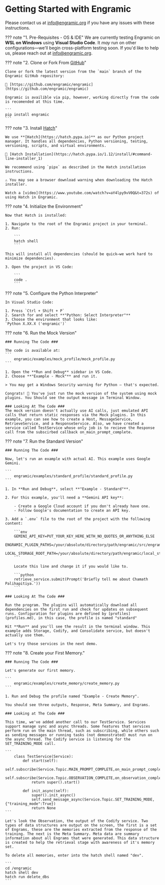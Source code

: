 # Getting Started with Engramic

Please contact us at info@engramic.org if you have any issues with these instructions.


??? note "1. Pre-Requisites - OS & IDE"
    We are currently testing Engramic on **WSL on Windows** using **Visual Studio Code**. It *may* run on other configurations—we'll begin cross-platform testing soon. If you'd like to help us, please reach out at [info@engramic.org](mailto:info@engramic.org).


??? note "2. Clone or Fork From [GitHub](https://github.com/engramic/engramic)"

    Clone or fork the latest version from the `main` branch of the Engramic GitHub repository:

    📎 [https://github.com/engramic/engramic](https://github.com/engramic/engramic)

    Engramic is availible via pip, however, working directly from the code is recomended at this time.

    ```
    pip install engramic
    ```

    



??? note "3. Install [Hatch](https://hatch.pypa.io/1.12/install/#command-line-installer_1)"

    We use **[Hatch](https://hatch.pypa.io)** as our Python project manager. It handles all dependencies, Python versioning, testing, versioning, scripts, and virtual environments.

    🔗 [Hatch Installation](https://hatch.pypa.io/1.12/install/#command-line-installer_1)

    We recommend using `pipx` as described in the Hatch installation instructions.

    ⚠️ You may see a browser download warning when downloading the Hatch installer.

    Watch a [video](https://www.youtube.com/watch?v=aY4lpy9vV0Q&t=372s) of using Hatch in Engramic.

??? note "4. Initialize the Environment"

    Now that Hatch is installed:

    1. Navigate to the root of the Engramic project in your terminal.
    2. Run:

        ```
        hatch shell
        ```

    This will install all dependencies (should be quick—we work hard to minimize dependencies).

    3. Open the project in VS Code:

        ```
        code .
        ```

    

??? note "5. Configure the Python Interpreter"

    In Visual Studio Code:

    1. Press `Ctrl + Shift + P`
    2. Search for and select **"Python: Select Interpreter"**
    3. Choose the environment that looks like:  
    `Python X.XX.X ('engramic')`



??? note "6. Run the Mock Version"

    ### Running The Code ###

    The code is available at:
    ```
        engramic/examples/mock_profile/mock_profile.py
    ```

    1. Open the **Run and Debug** sidebar in VS Code.
    2. Choose **"Example - Mock"** and run it.

    > You may get a Windows Security warning for Python — that's expected.

    Congrats! 🎉 You've just run the mock version of the system using mock plugins. You Should see the output message in Terminal Window.
    
    ### Looking At The Code ###
    The mock version doesn't actually use AI calls, just emulated API calls that return static responses via the Mock plugins. In this example, you can see how to create a Host, MessageService, RetrieveService, and a ResponseService. Also, we have created a service called TestService whose only job is to recieve the Response call from the subscirbed callback on_main_prompt_complete.



??? note "7. Run the Standard Version"

    ### Running The Code ###

    Now, let's run an example with actual AI. This example uses Google Gemini.

    ```
        engramic/examples/standard_profile/standard_profile.py
    ```

    1. In **Run and Debug**, select **"Example - Standard"**.
    
    2. For this example, you'll need a **Gemini API key**:

        - Create a Google Cloud account if you don't already have one.
        - Follow Google's documentation to create an API key.

    3. Add a `.env` file to the root of the project with the following content:

        ```env
        GEMINI_API_KEY=PUT_YOUR_KEY_HERE_WITH_NO_QUOTES_OR_ANYTHING_ELSE
        ENGRAMIC_PLUGIN_PATHS=/your/absolute/directory/path/engramic/src/engramic/infrastructure/plugins
        LOCAL_STORAGE_ROOT_PATH=/your/absolute/directory/path/engramic/local_storage
        ```

        Locate this line and change it if you would like to.

        ```python
        retrieve_service.submit(Prompt('Briefly tell me about Chamath Palihapitiya.'))
        ```

    ### Looking At The Code ###
    
    Run the program. The plugins will automatically download all dependencies on the first run and check for updates on subsequent runs. Configuration for plugins are defined by [profiles](profiles.md), in this case, the profile is named "standard"

    Hit **Run** and you'll see the result in the terminal window. This example adds Storage, Codify, and Consolidate service, but doesn't actually use them.
    
    Let's try those services in the next demo.

??? note "8. Create your First Memory."

    ### Running The Code ###

    Let's generate our first memory.

    ```
        engramic/examples/create_memory/create_memory.py
    ```

    1. Run and Debug the profile named "Example - Create Memory".

    You should see three outputs, Response, Meta Summary, and Engrams.

    ### Looking at The Code ###

    This time, we've added another call to our TestService. Services support manage sync and async threads. Some features that services perform run on the main thread, such as subscribing, while others such as sending messages or running tasks (not demonstrated) must run on the async thread. The Codify service is listening for the SET_TRAINING_MODE call.

    ```
        class TestService(Service):
            def start(self):
                self.subscribe(Service.Topic.MAIN_PROMPT_COMPLETE,on_main_prompt_complete)
                self.subscribe(Service.Topic.OBSERVATION_COMPLETE,on_observation_complete)
                return super().start()
            
            def init_async(self):
                super().init_async()
                self.send_message_async(Service.Topic.SET_TRAINING_MODE,{"training_mode":True})
                return None
    ```

    Let's look the Observation, the output of the Codify service. Two types of data structures are output on the screen, the first is a set of Engrams, these are the memories extracted from the response of the training. The next is the Meta Summary. Meta data are summary information about all Engrams that were generated. This data structure is created to help the retrieval stage with awareness of it's memory set.

    To delete all memories, enter into the hatch shell named "dev".

    ```
    cd /engramic
    hatch shell dev
    hatch run delete_dbs
    ```


    